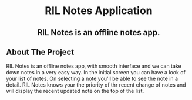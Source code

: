 <h1 align="center">RIL Notes Application</h1>

<h2 align="center">
RIL Notes is an offline notes app.
</h2>


## About The Project

RIL Notes is an offline notes app, with smooth interface and we can take down notes in a very easy way. In the initial screen you can have a look of your list of notes. On selecting a note you'll be able to see the note in a detail. RIL Notes knows your the priority of thr recent change of notes and will display the recent updated note on the top of the list. 







